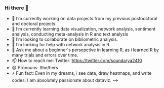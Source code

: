 ### Hi there 👋

- 🔭 I’m currently working on data projects from my previous postodctoral and doctoral projects
- 🌱 I’m currently learning data visualization, network analysis, sentiment analysis, conducting meta-analysis in R and text analysis
- 👯 I’m looking to collaborate on bibliometric analysis.
- 🤔 I’m looking for help with network analysis in R.
- 💬 Ask me about a beginner's persepctive in learning R, as i learned R by many trials and errors over time.
- 📫 How to reach me: Twitter: https://twitter.com/soundarya2410
- 😄 Pronouns: She/hers
- ⚡ Fun fact: Even in my dreams, i see data, draw heatmaps, and write codes; I am absolutely passionate about dataviz.
-->
